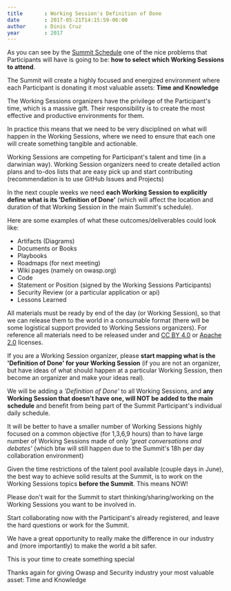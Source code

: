 ```yaml
---
title       : Working Session's Definition of Done
date        : 2017-05-21T14:15:59-06:00
author      : Dinis Cruz
year		: 2017
---
```

As you can see by the [Summit Schedule](http://owaspsummit.org/schedule/summit-schedule.html) one of the nice problems that Participants will have is going to be: **how to select which Working Sessions to attend**.

The Summit will create a highly focused and energized environment where each Participant is donating it most valuable assets: **Time and Knowledge**

The Working Sessions organizers have the privilege of the Participant's time, which is a massive gift. Their responsibility is to create the most effective and productive environments for them.

In practice this means that we need to be very disciplined on what will happen in the Working Sessions, where we need to ensure that each one will create something tangible and actionable.

Working Sessions are competing for Participant's talent and time (in a darwinian way). Working Session organizers need to create detailed action plans and to-dos lists that are easy pick up and start contributing (recommendation is to use GitHub Issues and Projects)

In the next couple weeks we need **each Working Session to explicitly define what is its 'Definition of Done'** (which will affect the location and duration of that Working Session in the main Summit's schedule).

Here are some examples of what these outcomes/deliverables could look like:

 - Artifacts (Diagrams)
 - Documents or Books
 - Playbooks
 - Roadmaps (for next meeting)
 - Wiki pages (namely on owasp.org)
 - Code
 - Statement or Position (signed by the Working Sessions Participants)
 - Security Review (or a particular application or api)
 - Lessons Learned

All materials must be ready by end of the day (or Working Session), so that we can release them to the world in a consumable format (there will be some logistical support provided to Working Sessions organizers). For reference all materials need to be released under and [CC BY 4.0](https://creativecommons.org/licenses/by/4.0/) or [Apache 2.0](https://apache.org/licenses/LICENSE-2.0.html) licenses.


If you are a Working Session organizer, please **start mapping what is the 'Definition of Done' for your Working Session** (if you are not an organizer, but have ideas of what should happen at a particular Working Session, then become an organizer and make your ideas real).

We will be adding a _'Definition of Done'_ to all Working Sessions, and **any Working Session that doesn't have one, will NOT be added to the main schedule** and benefit from being part of the Summit Participant's individual daily schedule.

It will be better to have a smaller number of Working Sessions highly focused on a common objective (for 1,3,6,9 hours) than to have large number of Working Sessions made of only _'great conversations and debates'_ (which btw will still happen due to the Summit's 18h per day collaboration environment)

Given the time restrictions of the talent pool available (couple days in June), the best way to achieve solid results at the Summit, is to work on the Working Sessions topics **before the Summit**. This means NOW!

Please don't wait for the Summit to start thinking/sharing/working on the Working Sessions you want to be involved in.

Start collaborating now with the Participant's already registered, and leave the hard questions or work for the Summit.

We have a great opportunity to really make the difference in our industry and (more importantly) to make the world a bit safer.

This is your time to create something special

Thanks again for giving Owasp and Security industry your most valuable asset: Time and Knowledge
